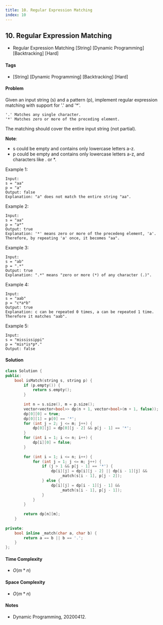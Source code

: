 ```yaml
---
title: 10. Regular Expression Matching
index: 10
---
```


## 10. Regular Expression Matching
- Regular Expression Matching [String] [Dynamic Programming] [Backtracking] [Hard]

#### Tags
- [String] [Dynamic Programming] [Backtracking] [Hard]

#### Problem
Given an input string (s) and a pattern (p), implement regular expression matching with support for '.' and '*'.

    '.' Matches any single character.
    '*' Matches zero or more of the preceding element.

The matching should cover the entire input string (not partial).

**Note**:

- s could be empty and contains only lowercase letters a-z.
- p could be empty and contains only lowercase letters a-z, and characters like . or *.

Example 1:

    Input:
    s = "aa"
    p = "a"
    Output: false
    Explanation: "a" does not match the entire string "aa".

Example 2:

    Input:
    s = "aa"
    p = "a*"
    Output: true
    Explanation: '*' means zero or more of the precedeng element, 'a'. Therefore, by repeating 'a' once, it becomes "aa".

Example 3:

    Input:
    s = "ab"
    p = ".*"
    Output: true
    Explanation: ".*" means "zero or more (*) of any character (.)".

Example 4:

    Input:
    s = "aab"
    p = "c*a*b"
    Output: true
    Explanation: c can be repeated 0 times, a can be repeated 1 time. Therefore it matches "aab".

Example 5:

    Input:
    s = "mississippi"
    p = "mis*is*p*."
    Output: false

#### Solution
``` C++
class Solution {
public:
    bool isMatch(string s, string p) {
        if (p.empty()) {
            return s.empty();
        }
        
        int n = s.size(), m = p.size();
        vector<vector<bool>> dp(n + 1, vector<bool>(m + 1, false));
        dp[0][0] = true;
        dp[0][1] = p[0] == '*';
        for (int j = 2; j <= m; j++) {
            dp[0][j] = dp[0][j - 2] && p[j - 1] == '*';
        }
        for (int i = 1; i <= n; i++) {
            dp[i][0] = false;
        }
        
        for (int i = 1; i <= n; i++) {
            for (int j = 1; j <= m; j++) {
                if (j > 1 && p[j - 1] == '*') {
                    dp[i][j] = dp[i][j - 2] || dp[i - 1][j] && 
                        _match(s[i - 1], p[j - 2]);
                } else {
                    dp[i][j] = dp[i - 1][j - 1] && 
                        _match(s[i - 1], p[j - 1]);
                }
            }
        }
        
        return dp[n][m];
    }
    
private:
    bool inline _match(char a, char b) {
        return a == b || b == '.';
    }
};
```

#### Time Complexity
- $O(m*n)$

#### Space Complexity
- $O(m*n)$

#### Notes
- Dynamic Programming, 20200412.

